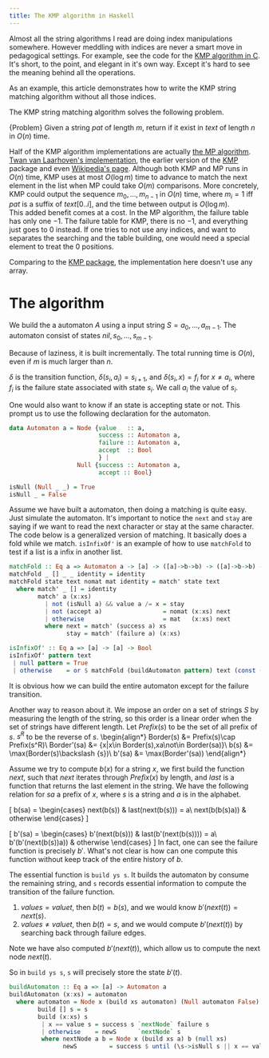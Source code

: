 ```yaml
---
title: The KMP algorithm in Haskell
---
```


Almost all the string algorithms I read are doing index manipulations somewhere. 
However meddling with indices are never a smart move in pedagogical settings. 
For example, see the code for the [KMP algorithm in C](http://www-igm.univ-mlv.fr/~lecroq/string/node8.html). 
It's short, to the point, and elegant in it's own way. 
Except it's hard to see the meaning behind all the operations.

As an example, this article demonstrates how to write the KMP string matching algorithm without all those indices. 

The KMP string matching algorithm solves the following problem.

{Problem}
    Given a string $pat$ of length $m$, return if it exist in $text$ of length $n$ in $O(n)$ time.

Half of the KMP algorithm implementations are actually [the MP algorithm](http://www-igm.univ-mlv.fr/~lecroq/string/node8.html).
[Twan van Laarhoven's implementation](http://twanvl.nl/blog/haskell/Knuth-Morris-Pratt-in-Haskell), the earlier version of the [KMP](http://hackage.haskell.org/package/KMP-0.1.0.2) package and even [Wikipedia's page](http://en.wikipedia.org/wiki/Knuth%E2%80%93Morris%E2%80%93Pratt_algorithm). 
Although both KMP and MP runs in $O(n)$ time, KMP uses at most $O(\log m)$ time to advance to match the next element in the list when MP could take $O(m)$ comparisons. More concretely, KMP could output the sequence $m_0,\ldots,m_{n-1}$ in $O(n)$ time, where $m_i=1$ iff $pat$ is a suffix of $text[0..i]$, and the time between output is $O(\log m)$.  
This added benefit comes at a cost.
In the MP algorithm, the failure table has only one $-1$. The failure table for KMP, there is no $-1$, and everything just goes to $0$ instead.
If one tries to not use any indices, and want to separates the searching and the table building, one would need a special element to treat the $0$ positions.

Comparing to the [KMP package](http://hackage.haskell.org/package/KMP-0.1.0.2), the implementation here doesn't use any array.

# The algorithm

We build the a automaton $A$ using a input string $S = a_0,\ldots,a_{m-1}$. 
The automaton consist of states $nil,s_0,\ldots,s_{m-1}$.

Because of laziness, it is built incrementally.
The total running time is $O(n)$, even if $m$ is much larger than $n$.

$\delta$ is the transition function, $\delta(s_i,a_i)=s_{i+1}$, and $\delta(s_i,x)=f_i$ for $x\neq a_i$, where $f_i$ is the failure state associated with state $s_i$. 
We call $a_i$ the value of $s_i$.

One would also want to know if an state is accepting state or not. This prompt us to use the following declaration for the automaton.  

```haskell
data Automaton a = Node {value   :: a,
                         success :: Automaton a,
                         failure :: Automaton a,
                         accept  :: Bool
                         } | 
                   Null {success :: Automaton a,
                         accept :: Bool}

isNull (Null _ _) = True
isNull _ = False
```

Assume we have built a automaton, then doing a matching is quite easy. Just simulate the automaton.
It's important to notice the `next` and `stay` are saying if we want to read the next character or stay at the same character.
The code below is a generalized version of matching. It basically does a fold while we match.
`isInfixOf'` is an example of how to use `matchFold` to test if a list is a infix in another list.

```haskell
matchFold :: Eq a => Automaton a -> [a] -> ([a]->b->b) -> ([a]->b->b) -> b -> b
matchFold _ [] _ _ identity = identity
matchFold state text nomat mat identity = match' state text
  where match' _ [] = identity
        match' a (x:xs)
          | not (isNull a) && value a /= x = stay
          | not (accept a)                 = nomat (x:xs) next
          | otherwise                      = mat   (x:xs) next
          where next = match' (success a) xs
                stay = match' (failure a) (x:xs)

isInfixOf' :: Eq a => [a] -> [a] -> Bool
isInfixOf' pattern text
 | null pattern = True
 | otherwise    = or $ matchFold (buildAutomaton pattern) text (const (False:)) (const (True:)) []
```

It is obvious how we can build the entire automaton except for the failure transition. 

Another way to reason about it. 
We impose an order on a set of strings $S$ by measuring the length of the string, so this order is a linear order when the set of strings have different length. Let $Prefix(s)$ to be the set of all prefix of $s$. $s^R$ to be the reverse of $s$.
\begin{align*}
Border(s) &= Prefix(s)\cap Prefix(s^R)\\
Border'(sa) &= \{x|x\in Border(s),xa\not\in Border(sa)\}\\
b(s) &= \max(Border(s)\backslash \{s\})\\
b'(sa) &= \max(Border'(sa))
\end{align*}

Assume we try to compute $b(x)$ for a string $x$, we first build the function $next$, such that $next$ iterates through $Prefix(x)$ by length, and $last$ is a function that returns the last element in the string.
We have the following relation for $sa$ a prefix of $x$, where $s$ is a string and $a$ is in the alphabet.

\[
b(sa) = \begin{cases} next(b(s)) & last(next(b(s))) = a\\
        next(b(b(s)a)) & otherwise \end{cases}
\]

\[
b'(sa) = \begin{cases} b'(next(b(s))) & last(b'(next(b(s)))) = a\\
        b'(b'(next(b(s))a)) & otherwise \end{cases}
\]
In fact, one can see the failure function is precisely $b'$. What's not clear is how can one compute this function without keep track of the entire history of $b$.

The essential function is `build ys s`. It builds the automaton by consume the remaining string, and `s` records essential information to compute the transition of the failure function.

1. $value s = value t$, then $b(t) = b(s)$, and we would know $b'(next(t)) = next(s)$.
2. $value s \neq value t$, then $b(t) = s$, and we would compute $b'(next(t))$ by searching back through failure edges.

Note we have also computed $b'(next(t))$, which allow us to compute the next node $next(t)$.

So in `build ys s`, `s` will precisely store the state $b'(t)$.

```haskell
buildAutomaton :: Eq a => [a] -> Automaton a
buildAutomaton (x:xs) = automaton
  where automaton = Node x (build xs automaton) (Null automaton False) (null xs)
        build [] s = s
        build (x:xs) s
         | x == value s = success s `nextNode` failure s
         | otherwise    = newS      `nextNode` s
         where nextNode a b = Node x (build xs a) b (null xs)
               newS         = success $ until (\s->isNull s || x == value s) failure s
```